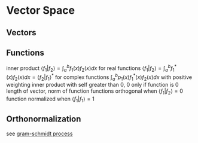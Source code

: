 # Vector Space
## Vectors
## Functions
inner product
	$\langle f_1 | f_2 \rangle = \int_a^b f_1(x)f_2(x)dx$ for real functions
	$\langle f_1 | f_2 \rangle = \int_a^b f_1^*(x)f_2(x)dx = \langle f_2 | f_1 \rangle^*$ for complex functions
	$\int_a^b p_1(x)f_1^*(x)f_2(x)dx$ with positive weighting
	inner product with self greater than 0, 0 only if function is 0
	length of vector, norm of function
	functions orthogonal when $\langle f_1 | f_2 \rangle = 0$
	function normalized when $\langle f_1 | f_1 \rangle = 1$
## Orthonormalization
see [gram-schmidt process](gram-schmidt-process.md)